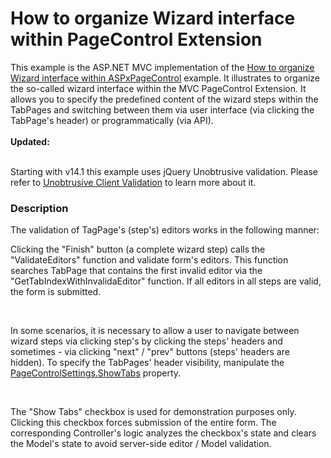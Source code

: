 # How to organize Wizard interface within PageControl Extension


<p>This example is the ASP.NET MVC implementation of the <a href="https://www.devexpress.com/Support/Center/p/E3050">How to organize Wizard interface within ASPxPageControl</a> example. It illustrates to organize the so-called wizard interface within the MVC PageControl Extension. It allows you to specify the predefined content of the wizard steps within the TabPages and switching between them via user interface (via clicking the TabPage's header) or programmatically (via API).<br /><br /><strong>Updated: <br /><br /></strong></p>
<p>Starting with v14.1 this example uses jQuery Unobtrusive validation. Please refer to <a href="https://documentation.devexpress.com/#AspNet/CustomDocument12060">Unobtrusive Client Validation</a> to learn more about it.</p>


<h3>Description</h3>

<p>The validation of TagPage's (step's) editors works in the following manner:</p>
<p>Clicking the "Finish" button (a complete wizard step) calls the "ValidateEditors" function and validate form's editors. This function searches TabPage that contains the first invalid editor via the "GetTabIndexWithInvalidaEditor" function. If all editors in all steps are valid, the form is submitted.</p>
<br>
<p>In some scenarios, it is necessary to allow a user to navigate between wizard steps via clicking step's by clicking the steps' headers and sometimes - via clicking "next" / "prev" buttons (steps' headers are hidden). To specify the TabPages' header visibility, manipulate the <a href="http://documentation.devexpress.com/#AspNet/DevExpressWebMvcPageControlSettings_ShowTabstopic"><u>PageControlSettings.ShowTabs</u></a> property.</p>
<br>
<p>The "Show Tabs" checkbox is used for demonstration purposes only. Clicking this checkbox forces submission of the entire form. The corresponding Controller's logic analyzes the checkbox's state and clears the Model's state to avoid server-side editor / Model validation.</p>

<br/>


